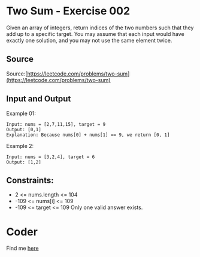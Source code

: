 # Two Sum - Exercise 002

Given an array of integers, return indices of the two numbers such that they add up to a specific target. You may assume that each input would have exactly one solution, and you may not use the same element twice.

## Source

Source:[https://leetcode.com/problems/two-sum](https://leetcode.com/problems/two-sum)

## Input and Output

Example 01:

```command
Input: nums = [2,7,11,15], target = 9
Output: [0,1]
Explanation: Because nums[0] + nums[1] == 9, we return [0, 1]
```

Example 2:

```command
Input: nums = [3,2,4], target = 6
Output: [1,2]
```

## Constraints:

- 2 <= nums.length <= 104
- -109 <= nums[i] <= 109
- -109 <= target <= 109
  Only one valid answer exists.


# Coder 
Find me [here](https://leetcode.com/rasheduzzaman/) 
